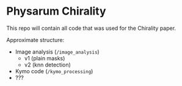 # Physarum Chirality

This repo will contain all code that was used for the Chirality paper.

Approximate structure:

- Image analysis (`/image_analysis`)
  - v1 (plain masks)
  - v2 (knn detection)
- Kymo code (`/kymo_processing`)
- ???
